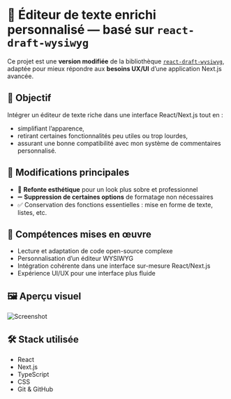 # 📝 Éditeur de texte enrichi personnalisé — basé sur `react-draft-wysiwyg`

Ce projet est une **version modifiée** de la bibliothèque [`react-draft-wysiwyg`](https://github.com/jpuri/react-draft-wysiwyg), adaptée pour mieux répondre aux **besoins UX/UI** d’une application Next.js avancée.

## 🎯 Objectif

Intégrer un éditeur de texte riche dans une interface React/Next.js tout en :
- simplifiant l’apparence,
- retirant certaines fonctionnalités peu utiles ou trop lourdes,
- assurant une bonne compatibilité avec mon système de commentaires personnalisé.

## 🔧 Modifications principales

- 🎨 **Refonte esthétique** pour un look plus sobre et professionnel
- ➖ **Suppression de certaines options** de formatage non nécessaires
- ✅ Conservation des fonctions essentielles : mise en forme de texte, listes, etc.

## 💼 Compétences mises en œuvre

- Lecture et adaptation de code open-source complexe
- Personnalisation d’un éditeur WYSIWYG
- Intégration cohérente dans une interface sur-mesure React/Next.js
- Expérience UI/UX pour une interface plus fluide

## 🖼️ Aperçu visuel


![Screenshot](https://i.imgur.com/K3Yxack.png)

## 🛠️ Stack utilisée

- React
- Next.js
- TypeScript 
- CSS
- Git & GitHub
